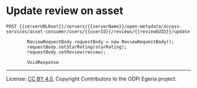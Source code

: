 <!-- SPDX-License-Identifier: CC-BY-4.0 -->
<!-- Copyright Contributors to the ODPi Egeria project. -->


# Update review on asset

```
POST {{serverURLRoot}}/servers/{{serverName}}/open-metadata/access-services/asset-consumer/users/{{userId}}/reviews/{{reviewGUID}}/update

        ReviewRequestBody requestBody = new ReviewRequestBody();
        requestBody.setStarRating(starRating);
        requestBody.setReview(review);

        VoidResponse 

```

----
License: [CC BY 4.0](https://creativecommons.org/licenses/by/4.0/),
Copyright Contributors to the ODPi Egeria project.